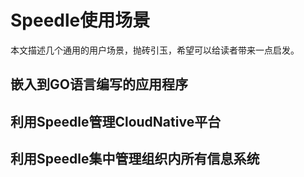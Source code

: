 # Speedle使用场景


本文描述几个通用的用户场景，抛砖引玉，希望可以给读者带来一点启发。

## 嵌入到GO语言编写的应用程序


## 利用Speedle管理CloudNative平台


## 利用Speedle集中管理组织内所有信息系统


